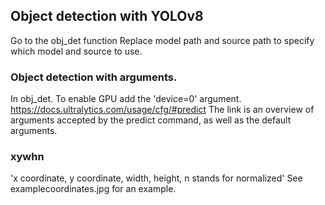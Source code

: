## Object detection with YOLOv8
Go to the obj_det function
Replace model path and source path to specify which model and source to use.

### Object detection with arguments.
In obj_det.
To enable GPU add the 'device=0' argument.
https://docs.ultralytics.com/usage/cfg/#predict
The link is an overview of arguments accepted by the predict command, as well as the default arguments.

### xywhn
'x coordinate, y coordinate, width, height, n stands for normalized'
See examplecoordinates.jpg for an example.